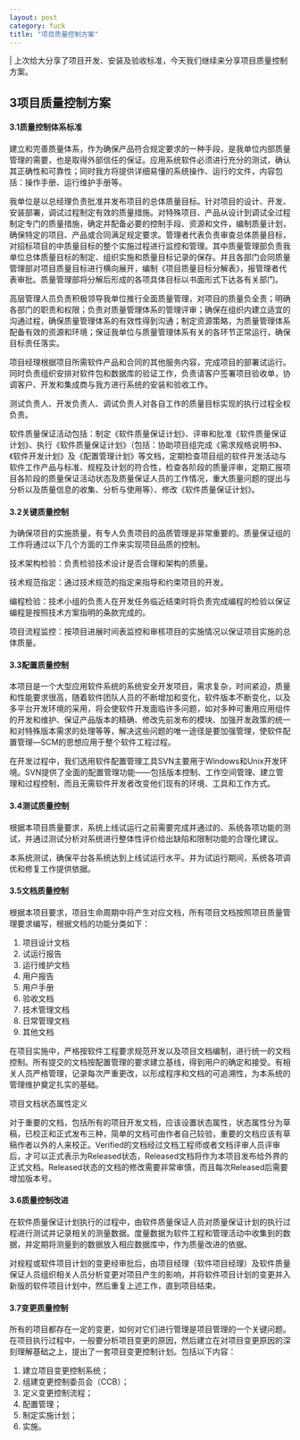 ```yaml
---
layout: post
category: fuck
title: "项目质量控制方案"
---
```


| 上次给大分享了项目开发、安装及验收标准，今天我们继续来分享项目质量控制方案。

## 3项目质量控制方案

#### 3.1质量控制体系标准

建立和完善质量体系，作为确保产品符合规定要求的一种手段，是我单位内部质量管理的需要，也是取得外部信任的保证。应用系统软件必须进行充分的测试，确认其正确性和可靠性；同时我方将提供详细易懂的系统操作、运行的文件，内容包括：操作手册、运行维护手册等。

我单位是以总经理负责批准并发布项目的总体质量目标。针对项目的设计、开发、安装部署，调试过程制定有效的质量措施。对特殊项目、产品从设计到调试全过程制定专门的质量措施，确定并配备必要的控制手段、资源和文件，编制质量计划，确保特定的项目、产品或合同满足规定要求。管理者代表负责审查总体质量目标，对招标项目的中质量目标的整个实施过程进行监控和管理。其中质量管理部负责我单位总体质量目标的制定、组织实施和质量目标记录的保存。并且各部门会同质量管理部对项目质量目标进行横向展开，编制《项目质量目标分解表》，报管理者代表审批。质量管理部将分解后形成的各项具体目标以书面形式下达各有关部门。

高层管理人员负责积极领导我单位推行全面质量管理，对项目的质量负全责；明确各部门的职责和权限；负责对质量管理体系的管理评审；确保在组织内建立适宜的沟通过程，确保质量管理体系的有效性得到沟通；制定资源策略，为质量管理体系配备有效的资源和环境；保证我单位与质量管理体系有关的各环节正常运行，确保目标责任落实。

项目经理根据项目所需软件产品和合同的其他服务内容，完成项目的部署试运行。同时负责组织安排对软件包和数据库的验证工作，负责请客户签署项目验收单，协调客户、开发和集成商与我方进行系统的安装和验收工作。

测试负责人、开发负责人、调试负责人对各自工作的质量目标实现的执行过程全权负责。

软件质量保证活动包括：制定《软件质量保证计划》、评审和批准《软件质量保证计划》、执行《软件质量保证计划》（包括：协助项目组完成《需求规格说明书》、《软件开发计划》及《配置管理计划》等文档，定期检查项目组的软件开发活动与软件工作产品与标准、规程及计划的符合性，检查各阶段的质量评审，定期汇报项目各阶段的质量保证活动状态及质量保证人员的工作情况，重大质量问题的提出与分析以及质量信息的收集、分析与使用等）、修改《软件质量保证计划》。

#### 3.2关键质量控制

为确保项目的实施质量，有专人负责项目的品质管理是非常重要的。质量保证组的工作将通过以下几个方面的工作来实现项目品质的控制。

技术架构检验：负责检验技术设计是否合理和架构的质量。

技术规范指定：通过技术规范的指定来指导和约束项目的开发。

编程检验：技术小组的负责人在开发任务临近结束时将负责完成编程的检验以保证编程是按照技术方案指明的条款完成的。

项目流程监控：按项目进展时间表监控和审核项目的实施情况以保证项目实施的总体质量。

#### 3.3配置质量控制

本项目是一个大型应用软件系统的系统安全开发项目，需求复杂，时间紧迫，质量和性能要求很高，随着软件团队人员的不断增加和变化，软件版本不断变化，以及多平台开发环境的采用，将会使软件开发面临许多问题，如对多种可重用应用组件的开发和维护、保证产品版本的精确、修改先前发布的模块、加强开发政策的统一和对特殊版本需求的处理等等，解决这些问题的唯一途径是要加强管理，使软件配置管理—SCM的思想应用于整个软件工程过程。

在开发过程中，我们选用软件配置管理工具SVN主要用于Windows和Unix开发环境。SVN提供了全面的配置管理功能——包括版本控制、工作空间管理、建立管理和过程控制，而且无需软件开发者改变他们现有的环境、工具和工作方式。

#### 3.4测试质量控制

根据本项目质量要求，系统上线试运行之前需要完成并通过的、系统各项功能的测试，并通过测试分析对系统进行整体性评价给出缺陷和限制功能的合理化建议。

本系统测试，确保平台各系统达到上线试运行水平。并为试运行期间，系统各项调优和修复工作提供依据。

#### 3.5文档质量控制

根据本项目要求，项目生命周期中将产生对应文档，所有项目文档按照项目质量管理要求编写，根据文档的功能分类如下：

1. 项目设计文档
2. 试运行报告
3. 运行维护文档
4. 用户报告
5. 用户手册
6. 验收文档
7. 技术管理文档
8. 日常管理文档
9. 其他文档

在项目实施中，严格按软件工程要求规范开发以及项目文档编制，进行统一的文档控制。所有提交的文档按配置管理的要求建立基线，得到用户的确定和接受。有相关人员严格管理，记录每次严重更改，以形成程序和文档的可追溯性，为本系统的管理维护奠定扎实的基础。

项目文档状态属性定义

对于重要的文档，包括所有的项目开发文档，应该设置状态属性，状态属性分为草稿，已校正和正式发布三种，简单的文档可由作者自己较验，重要的文档应该有草稿作者以外的人来校正。Verified的文档经过文档工程师或者文档评审人员评审后，才可以正式表示为Released状态，Released文档将作为本项目发布给外界的正式文档。Released状态的文档的修改需要非常审慎，而且每次Released后需要增加版本号。

#### 3.6质量控制改进

在软件质量保证计划执行的过程中，由软件质量保证人员对质量保证计划的执行过程进行测试并记录相关的测量数据。度量数据为软件工程和管理活动中收集到的数据，并定期将测量到的数据放入相应数据库中，作为质量改进的依据。

对规程或软件项目计划的变更经审批后，由项目经理（软件项目经理）及软件质量保证人员组织相关人员分析变更对项目产生的影响，并将软件项目计划的变更并入新版的软件项目计划中，然后重复上述工作，直到项目结束。

#### 3.7变更质量控制

所有的项目都存在一定的变更，如何对它们进行管理是项目管理的一个关键问题。在项目执行过程中，一般要分析项目变更的原因，然后建立在对项目变更原因的深刻理解基础之上，提出了一套项目变更控制计划。包括以下内容：

1. 建立项目变更控制系统；
2. 组建变更控制委员会（CCB）；
3. 定义变更控制流程；
4. 配置管理；
5. 制定实施计划；
6. 实施。